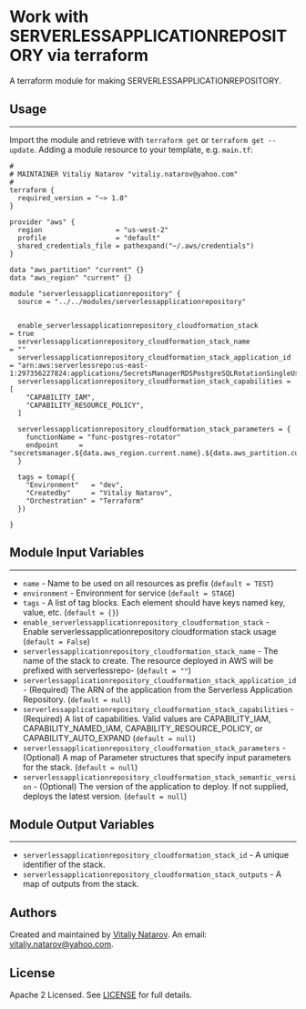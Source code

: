 # Work with SERVERLESSAPPLICATIONREPOSITORY via terraform

A terraform module for making SERVERLESSAPPLICATIONREPOSITORY.


## Usage
----------------------
Import the module and retrieve with ```terraform get``` or ```terraform get --update```. Adding a module resource to your template, e.g. `main.tf`:

```
#
# MAINTAINER Vitaliy Natarov "vitaliy.natarov@yahoo.com"
#
terraform {
  required_version = "~> 1.0"
}

provider "aws" {
  region                  = "us-west-2"
  profile                 = "default"
  shared_credentials_file = pathexpand("~/.aws/credentials")
}

data "aws_partition" "current" {}
data "aws_region" "current" {}

module "serverlessapplicationrepository" {
  source = "../../modules/serverlessapplicationrepository"


  enable_serverlessapplicationrepository_cloudformation_stack         = true
  serverlessapplicationrepository_cloudformation_stack_name           = ""
  serverlessapplicationrepository_cloudformation_stack_application_id = "arn:aws:serverlessrepo:us-east-1:297356227824:applications/SecretsManagerRDSPostgreSQLRotationSingleUser"
  serverlessapplicationrepository_cloudformation_stack_capabilities = [
    "CAPABILITY_IAM",
    "CAPABILITY_RESOURCE_POLICY",
  ]

  serverlessapplicationrepository_cloudformation_stack_parameters = {
    functionName = "func-postgres-rotator"
    endpoint     = "secretsmanager.${data.aws_region.current.name}.${data.aws_partition.current.dns_suffix}"
  }

  tags = tomap({
    "Environment"   = "dev",
    "Createdby"     = "Vitaliy Natarov",
    "Orchestration" = "Terraform"
  })

}

```

## Module Input Variables
----------------------
- `name` - Name to be used on all resources as prefix (`default = TEST`)
- `environment` - Environment for service (`default = STAGE`)
- `tags` - A list of tag blocks. Each element should have keys named key, value, etc. (`default = {}`)
- `enable_serverlessapplicationrepository_cloudformation_stack` - Enable serverlessapplicationrepository cloudformation stack usage (`default = False`)
- `serverlessapplicationrepository_cloudformation_stack_name` - The name of the stack to create. The resource deployed in AWS will be prefixed with serverlessrepo- (`default = ""`)
- `serverlessapplicationrepository_cloudformation_stack_application_id` - (Required) The ARN of the application from the Serverless Application Repository. (`default = null`)
- `serverlessapplicationrepository_cloudformation_stack_capabilities` - (Required) A list of capabilities. Valid values are CAPABILITY_IAM, CAPABILITY_NAMED_IAM, CAPABILITY_RESOURCE_POLICY, or CAPABILITY_AUTO_EXPAND (`default = null`)
- `serverlessapplicationrepository_cloudformation_stack_parameters` - (Optional) A map of Parameter structures that specify input parameters for the stack. (`default = null`)
- `serverlessapplicationrepository_cloudformation_stack_semantic_version` - (Optional) The version of the application to deploy. If not supplied, deploys the latest version. (`default = null`)

## Module Output Variables
----------------------
- `serverlessapplicationrepository_cloudformation_stack_id` - A unique identifier of the stack.
- `serverlessapplicationrepository_cloudformation_stack_outputs` - A map of outputs from the stack.


## Authors

Created and maintained by [Vitaliy Natarov](https://github.com/SebastianUA). An email: [vitaliy.natarov@yahoo.com](vitaliy.natarov@yahoo.com).

## License

Apache 2 Licensed. See [LICENSE](https://github.com/SebastianUA/terraform/blob/master/LICENSE) for full details.
